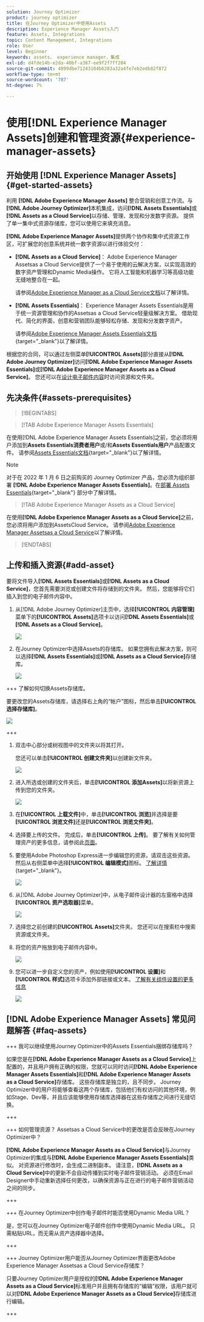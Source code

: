 ```yaml
---
solution: Journey Optimizer
product: journey optimizer
title: 在Journey Optimizer中使用Assets
description: Experience Manager Assets入门
feature: Assets, Integrations
topic: Content Management, Integrations
role: User
level: Beginner
keywords: assets， experience manager，集成
exl-id: d4fde14b-e2da-40bf-a387-ee9f2f7ff204
source-git-commit: 4899dbe71243184b6283a32a4fe7eb2edb82f872
workflow-type: tm+mt
source-wordcount: '787'
ht-degree: 7%

---
```


# 使用[!DNL Experience Manager Assets]创建和管理资源{#experience-manager-assets}

## 开始使用 [!DNL Experience Manager Assets] {#get-started-assets}

利用 **[!DNL Adobe Experience Manager Assets]** 整合营销和创意工作流。与&#x200B;**[!DNL Adobe Journey Optimizer]**&#x200B;本机集成，访问&#x200B;**[!DNL Assets Essentials]**&#x200B;或&#x200B;**[!DNL Assets as a Cloud Service]**&#x200B;以存储、管理、发现和分发数字资源。 提供了单一集中式资源存储库，您可以使用它来填充消息。

**[!DNL Adobe Experience Manager Assets]**&#x200B;提供两个协作和集中式资源工作区，可扩展您的创意系统并统一数字资源以进行体验交付：

* **[!DNL Assets as a Cloud Service]**： Adobe Experience Manager Assetsas a Cloud Service提供了一个易于使用的云解决方案，以实现高效的数字资产管理和Dynamic Media操作。 它将人工智能和机器学习等高级功能无缝地整合在一起。

  请参阅[Adobe Experience Manager as a Cloud Service文档](https://experienceleague.adobe.com/docs/experience-manager-cloud-service/content/assets/overview.html)以了解详情。

* **[!DNL Assets Essentials]**： Experience Manager Assets Essentials是用于统一资源管理和协作的Assetsas a Cloud Service轻量级解决方案。 借助现代、简化的界面，创意和营销团队能够轻松存储、发现和分发数字资产。

  请参阅[Adobe Experience Manager Assets Essentials文档](https://experienceleague.adobe.com/docs/experience-manager-assets-essentials/help/introduction.html){target="_blank"}以了解详情。

根据您的合同，可以通过左侧菜单&#x200B;**[!UICONTROL Assets]**&#x200B;部分直接从&#x200B;**[!DNL Adobe Journey Optimizer]**&#x200B;访问&#x200B;**[!DNL Adobe Experience Manager Assets Essentials]**&#x200B;或&#x200B;**[!DNL Adobe Experience Manager Assets as a Cloud Service]**。 您还可以在[设计电子邮件内容](../email/get-started-email-design.md)时访问资源和文件夹。

## 先决条件{#assets-prerequisites}

>[!BEGINTABS]

>[!TAB Adobe Experience Manager Assets Essentials]

在使用[!DNL Adobe Experience Manager Assets Essentials]之前，您必须将用户添加到&#x200B;**Assets Essentials消费者用户**&#x200B;或/和&#x200B;**Assets Essentials用户**&#x200B;产品配置文件。 请参阅[Assets Essentials文档](https://experienceleague.adobe.com/docs/experience-manager-assets-essentials/help/get-started-admins/deploy-administer.html#add-user-groups){target="_blank"}以了解详情。

>[!NOTE]
>对于在 2022 年 1 月 6 日之前购买的 Journey Optimizer 产品，您必须为组织部署 **[!DNL Adobe Experience Manager Assets Essentials]**。在[部署 Assets Essentials](https://experienceleague.adobe.com/docs/experience-manager-assets-essentials/help/deploy-administer.html?lang=zh-Hans){target="_blank"} 部分中了解详情。

>[!TAB Adobe Experience Manager Assets as a Cloud Service]

在使用&#x200B;**[!DNL Adobe Experience Manager Assets as a Cloud Service]**&#x200B;之前，您必须将用户添加到AssetsCloud Service。 请参阅[Adobe Experience Manager Assetsas a Cloud Service](https://experienceleague.adobe.com/docs/experience-manager-cloud-service/content/security/ims-support.html)以了解详情。

>[!ENDTABS]

## 上传和插入资源{#add-asset}

要将文件导入&#x200B;**[!DNL Assets Essentials]**&#x200B;或&#x200B;**[!DNL Assets as a Cloud Service]**，您首先需要浏览或创建文件将存储到的文件夹。 然后，您能够将它们插入到您的电子邮件内容中。

1. 从[!DNL Adobe Journey Optimizer]主页中，选择&#x200B;**[!UICONTROL 内容管理]**&#x200B;菜单下的&#x200B;**[!UICONTROL Assets]**&#x200B;选项卡以访问&#x200B;**[!DNL Assets Essentials]**&#x200B;或&#x200B;**[!DNL Assets as a Cloud Service]**。

   ![](assets/media_library_1.png)

1. 在Journey Optimizer中选择Assets的存储库。 如果您拥有此解决方案，则可以选择&#x200B;**[!DNL Assets Essentials]**&#x200B;或&#x200B;**[!DNL Assets as a Cloud Service]**&#x200B;存储库。

   ![](assets/media_library_4.png)

+++ 了解如何切换Assets存储库。

   要更改您的Assets存储库，请选择右上角的“帐户”图标，然后单击&#x200B;**[!UICONTROL 选择存储库]**。

   ![](assets/media_library_3.png)

+++

1. 双击中心部分或树视图中的文件夹以将其打开。

   您还可以单击&#x200B;**[!UICONTROL 创建文件夹]**&#x200B;以创建新文件夹。

   ![](assets/media_library_8.png)

1. 进入所选或创建的文件夹后，单击&#x200B;**[!UICONTROL 添加Assets]**&#x200B;以将新资源上传到您的文件夹。

   ![](assets/media_library_2.png)

1. 在&#x200B;**[!UICONTROL 上载文件]**&#x200B;中，单击&#x200B;**[!UICONTROL 浏览]**&#x200B;并选择是要&#x200B;**[!UICONTROL 浏览文件]**&#x200B;还是&#x200B;**[!UICONTROL 浏览文件夹]**。

1. 选择要上传的文件。 完成后，单击&#x200B;**[!UICONTROL 上传]**。 要了解有关如何管理资产的更多信息，请参阅此[页面](https://experienceleague.adobe.com/docs/experience-manager-assets-essentials/help/manage-organize.html)。

1. 要使用Adobe Photoshop Express进一步编辑您的资源，请双击这些资源。 然后从右侧菜单中选择&#x200B;**[!UICONTROL 编辑模式]**&#x200B;图标。 [了解详情](https://experienceleague.adobe.com/docs/experience-manager-assets-essentials/help/edit-images.html){target="_blank"}。

   ![](assets/media_library_12.png)

1. 从[!DNL Adobe Journey Optimizer]中，从电子邮件设计器的左窗格中选择&#x200B;**[!UICONTROL 资产选取器]**&#x200B;菜单。

   ![](assets/media_library_5.png)

1. 选择您之前创建的&#x200B;**[!UICONTROL Assets]**&#x200B;文件夹。 您还可以在搜索栏中搜索资源或文件夹。

1. 将您的资产拖放到电子邮件内容中。

   ![](assets/media_library_6.png)

1. 您可以进一步自定义您的资产，例如使用&#x200B;**[!UICONTROL 设置]**&#x200B;和&#x200B;**[!UICONTROL 样式]**&#x200B;选项卡添加外部链接或文本。 [了解有关组件设置的更多信息](../email/content-components.md)

   ![](assets/media_library_13.png)

   <!--
    After adding your asset to your email, use the **[!UICONTROL Find similar Stock photos]** option to locate Stock photos that match the content, color, and composition of your image. [Learn more about Adobe Stock](stock.md).

    Note that this option is available for licensed/unlicensed Stock images and images from your Assets folder. 

    ![](assets/media_library_14.png)
    -->


## [!DNL Adobe Experience Manager Assets] 常见问题解答 {#faq-assets}

+++ 我可以继续使用Journey Optimizer中的Assets Essentials捆绑存储库吗？

如果您是在&#x200B;**[!DNL Adobe Experience Manager Assets as a Cloud Service]**&#x200B;上配置的，并且用户拥有正确的权限，您就可以同时访问&#x200B;**[!DNL Adobe Experience Manager Assets Essentials]**&#x200B;和&#x200B;**[!DNL Adobe Experience Manager Assets as a Cloud Service]**&#x200B;存储库。 这些存储库是独立的，且不同步。 Journey Optimizer中的用户将能够查看这两个存储库，包括他们有权访问的其他环境，例如Stage、Dev等，并且应该能够使用存储库选择器在这些存储库之间进行无缝切换。

+++

+++ 如何管理资源？ Assetsas a Cloud Service中的更改是否会反映在Journey Optimizer中？

**[!DNL Adobe Experience Manager Assets as a Cloud Service]**&#x200B;与Journey Optimizer的集成与&#x200B;**[!DNL Adobe Experience Manager Assets Essentials]**&#x200B;类似。 对资源进行修改时，会生成二进制副本。 请注意，**[!DNL Assets as a Cloud Service]**&#x200B;中的更新不会自动传播到实时电子邮件营销活动。 必须在Email Designer中手动重新选择任何更改，以确保资源与正在进行的电子邮件营销活动之间的同步。

+++

+++ 在Journey Optimizer中创作电子邮件时能否使用Dynamic Media URL？

是，您可以在Journey Optimizer电子邮件创作中使用Dynamic Media URL。 只需粘贴URL，而无需从资产选择器中选择。

+++

+++ Journey Optimizer用户能否从Journey Optimizer界面更改Adobe Experience Manager Assetsas a Cloud Service存储库？

只要Journey Optimizer用户是授权的&#x200B;**[!DNL Adobe Experience Manager Assets as a Cloud Service]**&#x200B;标准用户并且拥有存储库的“编辑”权限，该用户就可以对&#x200B;**[!DNL Adobe Experience Manager Assets as a Cloud Service]**&#x200B;存储库进行编辑。

+++
